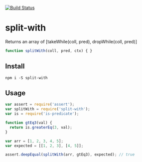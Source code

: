 [![Build Status](https://travis-ci.org/landau/split-with.svg)](https://travis-ci.org/landau/split-with)

split-with
==========

Returns an array of [takeWhile(coll, pred), dropWhile(coll, pred)]

```js
function splitWith(coll, pred, ctx) { }
```

## Install

`npm i -S split-with`

## Usage

```js
var assert = require('assert');
var splitWith = require('split-with');
var is = require('is-predicate');

function gtEq3(val) {
  return is.greaterEq(3, val);
}

var arr = [1, 2, 3, 4, 5];
var expected = [[1, 2, 3], [4, 5]];

assert.deepEqual(splitWith(arr, gtEq3), expected); // true
```

